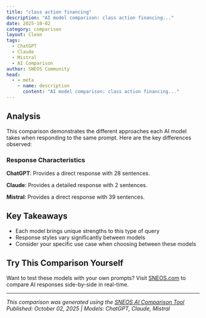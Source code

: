 ```yaml
---
title: "class action financing"
description: "AI model comparison: class action financing..."
date: 2025-10-02
category: comparison
layout: Clean
tags:
  - ChatGPT
  - Claude
  - Mistral
  - AI Comparison
author: SNEOS Community
head:
  - - meta
    - name: description
      content: "AI model comparison: class action financing..."
---
```


<ChatComparison
  title="class action financing"
  prompt="class action financing"
  :responses='{
    "ChatGPT": "**Class Action Financing** refers to the practice where third-party funders provide financial support to plaintiffs involved in a class action lawsuit. This funding can cover legal fees, expert witness fees, court costs, and living expenses for plaintiffs during the litigation process. \n\n### Key Aspects of Class Action Financing:\n\n1. **Purpose:**\n   - Enables plaintiffs, especially those with limited financial resources, to pursue class action lawsuits.\n   - Helps law firms manage cash flow and mitigate risk when taking on large, complex cases.\n\n2. **How it Works:**\n   - A third-party funder agrees to finance some or all costs of the litigation.\n   - In return, the funder receives a portion of the settlement or judgment if the case is successful.\n   - If the case is lost, the funder typically absorbs the financial loss, and the plaintiffs or law firms usually owe nothing.\n\n3. **Benefits:**\n   - Makes justice more accessible by removing financial barriers.\n   - Allows plaintiffs to sustain a lengthy litigation process.\n   - Shifts some litigation risk from plaintiffs and attorneys to the funders.\n\n4. **Risks and Criticisms:**\n   - Potential conflicts of interest if funders influence litigation strategy.\n   - Possible reduction in plaintiffs\u0027 share of the settlement.\n   - Ethical and regulatory concerns in some jurisdictions.\n\n5. **Industry Players:**\n   - Specialized third-party litigation finance companies.\n   - Hedge funds, private equity firms, or investment groups.\n\n6. **Regulation:**\n   - Varies by country and state.\n   - Some jurisdictions require disclosure of funding arrangements.\n   - Ongoing debate about transparency and fairness.\n\n### Example:\nImagine a large group of consumers suing a corporation for defective products. Without financing, many plaintiffs may be unable to afford legal representation or sustain the expense over the years it takes to resolve the case. A class action funder steps in, covering expenses upfront in exchange for a percentage of any eventual award.\n\n---\n\nIf you\u0027d like, I can provide information on specific providers, legal considerations in particular jurisdictions, or how to secure class action financing for your case.",
    "Claude": "Class action financing refers to third-party funding arrangements where external investors provide capital to fund class action lawsuits in exchange for a portion of any settlement or judgment. Here\u0027s an overview:\n\n## How It Works\n\n**Basic Structure:**\n- Third-party litigation funders provide upfront capital\n- Funds cover legal fees, expert witnesses, discovery costs, and case expenses\n- Funders receive a predetermined percentage of any recovery\n- If the case loses, funders typically lose their investment (non-recourse)\n\n## Key Players\n\n**Litigation Funders:**\n- Specialized litigation finance companies\n- Investment funds\n- Insurance companies\n- Hedge funds\n\n**Recipients:**\n- Plaintiff law firms\n- Class representatives\n- Sometimes individual class members\n\n## Benefits\n\n**For Plaintiffs:**\n- Access to justice for expensive cases\n- Reduces financial risk for law firms\n- Levels playing field against well-funded defendants\n- Allows meritorious cases to proceed despite high costs\n\n**For Funders:**\n- Potential for high returns\n- Portfolio diversification\n- Uncorrelated with market performance\n\n## Concerns \u0026 Criticisms\n\n**Ethical Issues:**\n- Potential conflicts of interest\n- Questions about funder control over litigation strategy\n- Attorney-client privilege concerns\n\n**Economic Concerns:**\n- May increase litigation costs\n- Could encourage frivolous lawsuits\n- Reduces net recovery for class members\n\n## Regulation\n\n**Current Status:**\n- Relatively unregulated in most jurisdictions\n- Some disclosure requirements emerging\n- Professional ethics rules may apply\n- Ongoing legislative and judicial scrutiny\n\n**Proposed Reforms:**\n- Mandatory disclosure of funding arrangements\n- Limits on funder control\n- Fee regulations\n- Court approval requirements\n\nWould you like me to elaborate on any particular aspect of class action financing?",
    "Mistral": "Class action financing, also known as litigation financing or third-party funding, involves a third party providing financial resources to support a class action lawsuit. This type of financing is particularly useful in situations where the plaintiffs or their legal representatives lack the financial means to pursue a lengthy and costly legal battle. Here are some key aspects of class action financing:\n\n### Benefits of Class Action Financing\n\n1. **Access to Justice**: It allows plaintiffs who might not otherwise have the financial resources to pursue their claims.\n2. **Risk Mitigation**: The third-party funder assumes the financial risk, which can be a significant relief for plaintiffs and their attorneys.\n3. **Expertise and Resources**: Funders often bring expertise and additional resources, such as legal and financial analysis, which can strengthen the case.\n4. **Cash Flow**: It provides immediate cash flow for legal fees, expert witnesses, and other expenses, allowing the case to proceed more smoothly.\n\n### Types of Class Action Financing\n\n1. **Non-Recourse Financing**: The funder provides financial support without any guarantee of repayment. If the case is unsuccessful, the funder absorbs the loss.\n2. **Recourse Financing**: The funder provides financial support with the expectation of repayment, regardless of the outcome of the case.\n3. **Hybrid Models**: Some financing arrangements combine elements of both non-recourse and recourse financing.\n\n### Key Considerations\n\n1. **Due Diligence**: Funders typically conduct thorough due diligence to assess the merits of the case, the likelihood of success, and the potential financial return.\n2. **Terms and Conditions**: The terms of the financing agreement, including the percentage of the settlement or judgment that the funder will receive, are crucial.\n3. **Regulatory Compliance**: Ensuring that the financing arrangement complies with relevant legal and ethical standards is essential.\n4. **Confidentiality**: Maintaining the confidentiality of sensitive information related to the case is important.\n\n### Ethical and Legal Considerations\n\n1. **Conflict of Interest**: Ensuring that the funder does not have a conflict of interest that could compromise the integrity of the case.\n2. **Control Over Litigation**: The funder should not have undue influence over the litigation strategy or decision-making process.\n3. **Transparency**: Full disclosure of the financing arrangement to the court and other parties involved in the case may be required.\n\n### Examples of Class Action Financing\n\n1. **Consumer Class Actions**: Cases involving defective products, fraudulent practices, or other consumer protection issues.\n2. **Employment Class Actions**: Cases involving wage and hour violations, discrimination, or other employment-related issues.\n3. **Securities Class Actions**: Cases involving securities fraud, misrepresentation, or other financial misconduct.\n\n### Conclusion\n\nClass action financing can be a valuable tool for plaintiffs and their legal representatives, providing the financial resources needed to pursue complex and costly litigation. However, it is important to carefully consider the terms and conditions of the financing agreement and ensure compliance with ethical and legal standards."
  }'
  published-date="00:05"
/>

## Analysis

This comparison demonstrates the different approaches each AI model takes when responding to the same prompt. Here are the key differences observed:

### Response Characteristics

**ChatGPT**: Provides a direct response with 28 sentences. 

**Claude**: Provides a detailed response with 2 sentences. 

**Mistral**: Provides a direct response with 39 sentences. 

## Key Takeaways

- Each model brings unique strengths to this type of query
- Response styles vary significantly between models
- Consider your specific use case when choosing between these models

## Try This Comparison Yourself

Want to test these models with your own prompts? Visit [SNEOS.com](https://sneos.com) to compare AI responses side-by-side in real-time.

---

*This comparison was generated using the [SNEOS AI Comparison Tool](https://sneos.com)*
*Published: October 02, 2025 | Models: ChatGPT, Claude, Mistral*

